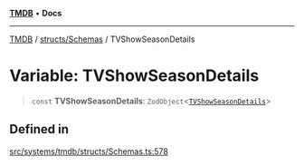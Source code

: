 [**TMDB**](../../../README.md) • **Docs**

***

[TMDB](../../../README.md) / [structs/Schemas](../README.md) / TVShowSeasonDetails

# Variable: TVShowSeasonDetails

> `const` **TVShowSeasonDetails**: `ZodObject`\<[`TVShowSeasonDetails`](../type-aliases/TVShowSeasonDetails.md)\>

## Defined in

[src/systems/tmdb/structs/Schemas.ts:578](https://github.com/Norviah/media-hub/blob/18a8c2edf600e1d27fc5173db1855dfb068c9a34/src/systems/tmdb/structs/Schemas.ts#L578)
